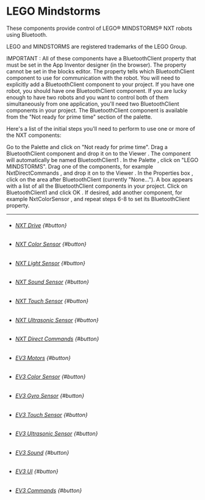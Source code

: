 # LEGO Mindstorms

These components provide control of LEGO® MINDSTORMS® NXT robots using Bluetooth.

LEGO and MINDSTORMS are registered trademarks of the LEGO Group.

IMPORTANT : All of these components have a BluetoothClient property that must be set in the App Inventor designer (in the browser). The property cannot be set in the blocks editor. The property tells which BluetoothClient component to use for communication with the robot. You will need to explicitly add a BluetoothClient component to your project. If you have one robot, you should have one BluetoothClient component. If you are lucky enough to have two robots and you want to control both of them simultaneously from one application, you'll need two BluetoothClient components in your project. The BluetoothClient component is available from the "Not ready for prime time" section of the palette.

Here's a list of the initial steps you'll need to perform to use one or more of the NXT components:

Go to the Palette and click on "Not ready for prime time".
Drag a BluetoothClient component and drop it on to the Viewer .
The component will automatically be named BluetoothClient1 .
In the Palette , click on "LEGO MINDSTORMS".
Drag one of the components, for example NxtDirectCommands , and drop it on to the Viewer .
In the Properties box , click on the area after BluetoothClient (currently "None...").
A box appears with a list of all the BluetoothClient components in your project.
Click on BluetoothClient1 and click OK .
If desired, add another component, for example NxtColorSensor , and repeat steps 6-8 to set its BluetoothClient property.

---

* ###### [NXT Drive](/components/lego-mindstorms/nxt-drive.md) {#button}
* ###### [NXT Color Sensor](/components/lego-mindstorms/nxt-color-sensor.md) {#button}
* ###### [NXT Light Sensor](/components/lego-mindstorms/nxt-lightsensor.md) {#button}
* ###### [NXT Sound Sensor](/components/lego-mindstorms/nxt-sound-sensor.md) {#button}
* ###### [NXT Touch Sensor](/components/lego-mindstorms/nxt-touch-sensor.md) {#button}
* ###### [NXT Ultrasonic Sensor](/components/lego-mindstorms/nxt-ultrasonic-sensor.md) {#button}
* ###### [NXT Direct Commands](/components/lego-mindstorms/nxt-direct-commands.md) {#button}
* ###### [EV3 Motors](/components/lego-mindstorms/ev3-motors.md) {#button}
* ###### [EV3 Color Sensor](/components/lego-mindstorms/ev3-color-sensor.md) {#button}
* ###### [EV3 Gyro Sensor](/components/lego-mindstorms/ev3-gyro-sensor.md) {#button}
* ###### [EV3 Touch Sensor](/components/lego-mindstorms/ev3-touch-sensor.md) {#button}
* ###### [EV3 Ultrasonic Sensor](/components/lego-mindstorms/ev3-ultrasonic-sensor.md) {#button}
* ###### [EV3 Sound](/components/lego-mindstorms/ev3-sound.md) {#button}
* ###### [EV3 UI](/components/lego-mindstorms/ev3-ui.md) {#button}
* ###### [EV3 Commands](/components/lego-mindstorms/ev3-commands.md) {#button}



